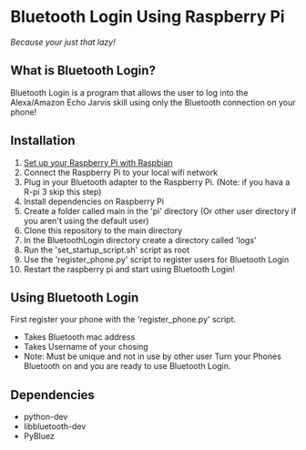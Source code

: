 # Bluetooth Login Using Raspberry Pi 

_Because your just that lazy!_

## What is Bluetooth Login? 
Bluetooth Login is a program that allows the user to log into the Alexa/Amazon Echo Jarvis skill using only
the Bluetooth connection on your phone!

## Installation
1. [Set up your Raspberry Pi with Raspbian](https://www.raspberrypi.org/documentation/setup/) 
1. Connect the Raspberry Pi to your local wifi network
1. Plug in your Bluetooth adapter to the Raspberry Pi. (Note: if you hava a R-pi 3 skip this step)
1. Install dependencies on Raspberry Pi
1. Create a folder called main in the 'pi' directory (Or other user directory if you aren't using the default user)
1. Clone this repository to the main directory 
1. In the BluetoothLogin directory create a directory called 'logs'
1. Run the 'set_startup_script.sh' script as root
1. Use the 'register_phone.py' script to register users for Bluetooth Login
1. Restart the raspberry pi and start using Bluetooth Login! 

## Using Bluetooth Login 
First register your phone with the 'register_phone.py' script.
 - Takes Bluetooth mac address
 - Takes Username of your chosing
 - Note: Must be unique and not in use by other user
Turn your Phones Bluetooth on and you are ready to use Bluetooth Login.

## Dependencies
 - python-dev
 - libbluetooth-dev
 - PyBluez
